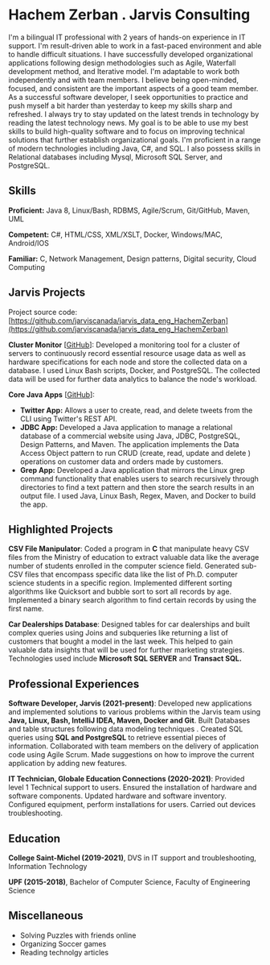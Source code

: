 # Hachem Zerban . Jarvis Consulting

I'm a bilingual IT professional with 2 years of hands-on experience in IT support. I'm result-driven able to work in a fast-paced environment and able to handle difficult situations. I have successfully developed organizational applications following design methodologies such as Agile, Waterfall development method, and Iterative model. I'm adaptable to work both independently and with team members. I believe being open-minded, focused, and consistent are the important aspects of a good team member.  As a successful software developer, I seek opportunities to practice and push myself a bit harder than yesterday to keep my skills sharp and refreshed. I always try to stay updated on the latest trends in technology by reading the latest technology news. My goal is to be able to use my best skills to build high-quality software  and  to focus on improving technical solutions that further establish organizational goals. I'm proficient in a range of modern technologies including Java, C#, and SQL. I also possess skills in Relational databases including Mysql, Microsoft SQL Server, and PostgreSQL.

## Skills

**Proficient:** Java 8, Linux/Bash, RDBMS, Agile/Scrum, Git/GitHub, Maven, UML

**Competent:** C#, HTML/CSS, XML/XSLT, Docker, Windows/MAC, Android/IOS

**Familiar:** C, Network Management, Design patterns, Digital security, Cloud Computing

## Jarvis Projects

Project source code: [https://github.com/jarviscanada/jarvis_data_eng_HachemZerban](https://github.com/jarviscanada/jarvis_data_eng_HachemZerban)


**Cluster Monitor** [[GitHub](https://github.com/jarviscanada/jarvis_data_eng_HachemZerban/tree/master/linux_sql)]: Developed a monitoring tool for a cluster of servers to continuously record essential resource usage data as well as hardware specifications for each node and store the collected data on a database. I used  Linux Bash scripts, Docker, and PostgreSQL. The collected data will be used for further data analytics to balance the node's workload.

**Core Java Apps** [[GitHub](https://github.com/jarviscanada/jarvis_data_eng_HachemZerban/tree/develop/core_java)]:
      
  - **Twitter App:** Allows a user to create, read, and delete tweets from the CLI using Twitter's REST API.
  - **JDBC App:** Developed a Java application to manage a relational database of a commercial website using Java, JDBC, PostgreSQL, Design Patterns, and Maven. The application implements the Data Access Object pattern to run CRUD   (create, read, update and delete ) operations on customer data and orders made by customers.
  - **Grep App:** Developed a  Java application that mirrors the Linux grep command functionality that enables users to search recursively through directories to find a text pattern and then store the search results in an output file. I used Java, Linux Bash, Regex, Maven, and Docker to build the app. 
  


## Highlighted Projects
**CSV File Manipulator**: Coded a program in **C** that manipulate heavy CSV files from the Ministry of education to extract valuable data like the average number of students enrolled in the computer science field. Generated sub-CSV files that encompass specific data like the list of Ph.D. computer science students in a specific region. Implemented different sorting algorithms like Quicksort and bubble sort to sort all records by age. Implemented a binary search algorithm to find certain records by using the first name. 

**Car Dealerships Database**: Designed tables for car dealerships and built complex queries using Joins and subqueries like returning a list of customers that bought a model in the last week. This helped to gain valuable data insights that will be used for further marketing strategies.  Technologies used include **Microsoft SQL SERVER** and **Transact SQL.**


## Professional Experiences

**Software Developer, Jarvis (2021-present)**: Developed new applications and implemented solutions to various problems within the Jarvis team using **Java, Linux, Bash, IntelliJ IDEA, Maven, Docker and Git**. Built Databases and table structures following data modeling techniques . Created SQL queries using **SQL and PostgreSQL** to retrieve essential pieces of information. Collaborated with team members on the delivery of application code using Agile Scrum. Made suggestions on how to improve the current application by adding new features.

**IT Technician, Globale Education Connections (2020-2021)**: Provided level 1  Technical support to users. Ensured the installation of hardware and software components. Updated hardware and software inventory. Configured equipment, perform installations for users. Carried out devices troubleshooting.


## Education
**College Saint-Michel (2019-2021)**, DVS in IT support and troubleshooting, Information Technology

**UPF (2015-2018)**, Bachelor of Computer Science, Faculty of Engineering Science 


## Miscellaneous
- Solving Puzzles with friends online 
- Organizing Soccer games 
- Reading technolgy articles 
